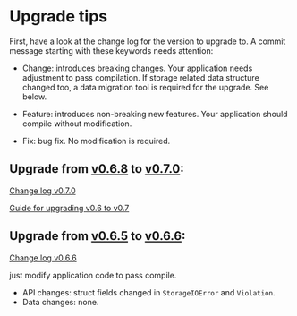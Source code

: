 # Upgrade tips

First, have a look at the change log for the version to upgrade to.
A commit message starting with these keywords needs attention:

- Change: introduces breaking changes. Your application needs adjustment to pass compilation.
  If storage related data structure changed too, a data migration tool is required for the upgrade. See below.

- Feature: introduces non-breaking new features. Your application should compile without modification.

- Fix: bug fix. No modification is required.


## Upgrade from [v0.6.8](https://github.com/datafuselabs/openraft/tree/v0.6.8) to [v0.7.0](https://github.com/datafuselabs/openraft/tree/v0.7.0):

[Change log v0.7.0](https://github.com/datafuselabs/openraft/blob/release-0.7/change-log.md#v070)

[Guide for upgrading v0.6 to v0.7](./upgrade-v06-v07.md)


## Upgrade from [v0.6.5](https://github.com/datafuselabs/openraft/tree/v0.6.5) to [v0.6.6](https://github.com/datafuselabs/openraft/tree/v0.6.6):

[Change log v0.6.6](https://github.com/datafuselabs/openraft/blob/release-0.6/change-log.md#v066)

just modify application code to pass compile.

- API changes: struct fields changed in `StorageIOError` and `Violation`.
- Data changes: none.

